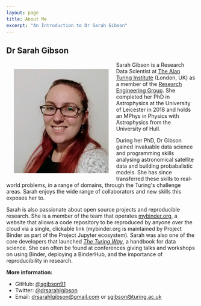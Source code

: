 ```yaml
---
layout: page
title: About Me
excerpt: "An Introduction to Dr Sarah Gibson"
---
```


## Dr Sarah Gibson

<img src="/images/profile_pic.jpg" alt="Dr Sarah Gibson" width="50%" align="left" hspace="20" vspace="20">

Sarah Gibson is a Research Data Scientist at [The Alan Turing Institute](https://www.turing.ac.uk/) (London, UK) as a member of the [Research Engineering Group](https://www.turing.ac.uk/research/research-programmes/research-engineering).
She completed her PhD in Astrophysics at the University of Leicester in 2018 and holds an MPhys in Physics with Astrophysics from the University of Hull.

During her PhD, Dr Gibson gained invaluable data science and programming skills analysing astronomical satellite data and building probabalistic models.
She has since transferred these skills to real-world problems, in a range of domains, through the Turing's challenge areas.
Sarah enjoys the wide range of collaborators and new skills this exposes her to.

Sarah is also passionate about open source projects and reproducible research.
She is a member of the team that operates [mybinder.org](https://mybinder.org), a website that allows a code repository to be reproduced by anyone over the cloud via a single, clickable link (mybinder.org is maintained by Project Binder as part of the Project Jupyter ecosystem).
Sarah was also one of the core developers that launched [_The Turing Way_](https://github.com/alan-turing-institute/the-turing-way), a handbook for data science.
She can often be found at conferences giving talks and workshops on using Binder, deploying a BinderHub, and the importance of reproducibility in research.

__More information:__

- GitHub: [@sgibson91](https://github.com/sgibson91)
- Twitter: [@drsarahlgibson](https://twitter.com/drsarahlgibson)
- Email: [drsarahlgibson@gmail.com](mailto:drsarahlgibson@gmail.com) or [sgibson@turing.ac.uk](mailto:sgibson@turing.ac.uk)
